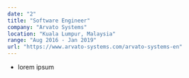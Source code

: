 ```yaml
---
date: "2"
title: "Software Engineer"
company: "Arvato Systems"
location: "Kuala Lumpur, Malaysia"
range: "Aug 2016 - Jan 2019"
url: "https://www.arvato-systems.com/arvato-systems-en"
---
```


-   lorem ipsum
